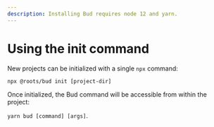 ```yaml
---
description: Installing Bud requires node 12 and yarn.
---
```


# Using the init command

New projects can be initialized with a single `npx` command:

`npx @roots/bud init [project-dir]`

Once initialized, the Bud command will be accessible from within the project:

`yarn bud [command] [args]`.
